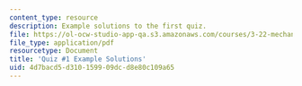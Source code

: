 ```yaml
---
content_type: resource
description: Example solutions to the first quiz.
file: https://ol-ocw-studio-app-qa.s3.amazonaws.com/courses/3-22-mechanical-behavior-of-materials-spring-2008/4d7bacd5d310159909dcd8e80c109a65_quiz1_sol.pdf
file_type: application/pdf
resourcetype: Document
title: 'Quiz #1 Example Solutions'
uid: 4d7bacd5-d310-1599-09dc-d8e80c109a65
---
```

